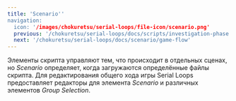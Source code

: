 ```yaml
---
title: 'Scenario''
navigation:
  icon: '/images/chokuretsu/serial-loops/file-icon/scenario.png'
  previous: '/chokuretsu/serial-loops/docs/scripts/investigation-phase'
  next: '/chokuretsu/serial-loops/docs/scenario/game-flow'
---
```


Элементы скрипта управляют тем, что происходит в отдельных сценах, но _Scenario_ определяет, когда загружаются определённые файлы скрипта.
Для редактирования общего хода игры Serial Loops предоставляет редакторы для элемента _Scenario_ и различных элементов _Group Selection_.